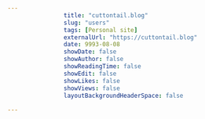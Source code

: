---
                title: "cuttontail.blog"
                slug: "users"
                tags: [Personal site]
                externalUrl: "https://cuttontail.blog"
                date: 9993-08-08
                showDate: false
                showAuthor: false
                showReadingTime: false
                showEdit: false
                showLikes: false
                showViews: false
                layoutBackgroundHeaderSpace: false
                ---
